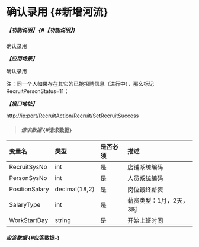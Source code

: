 # 确认录用 {#新增河流}

##### _【功能说明】_ {#【功能说明】}

确认录用

_**【应用场景】**_

确认录用

注：同一个人如果存在其它的已抢招聘信息（进行中），那么标记RecruitPersonStatus=11；

_**【接口地址】**_

[http://ip:port/RecruitAction/Recruit/](http://ip:port/HMAction/River/AddRiver)SetRecruitSuccess

> #### _请求数据_ {#请求数据}

| 变量名 | 类型 | 是否必须 | 描述 |
| :--- | :--- | :--- | :--- |
| RecruitSysNo | int | 是 | 店铺系统编码 |
| PersonSysNo | int | 是 | 人员系统编码 |
| PositionSalary | decimal\(18,2\) | 是 | 岗位最终薪资 |
| SalaryType | int | 是 | 薪资类型：1月，2天，3时 |
| WorkStartDay | string | 是 | 开始上班时间 |

#### _应答数据_ {#应答数据-}



